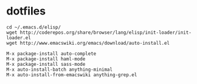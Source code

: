 # dotfiles

	cd ~/.emacs.d/elisp/
	wget http://coderepos.org/share/browser/lang/elisp/init-loader/init-loader.el
	wget http://www.emacswiki.org/emacs/download/auto-install.el

	M-x package-install auto-complete
	M-x package-install haml-mode
	M-x package-install sass-mode
	M-x auto-install-batch anything-minimal
	M-x auto-install-from-emacswiki anything-grep.el
